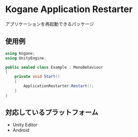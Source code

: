 # Kogane Application Restarter

アプリケーションを再起動できるパッケージ

## 使用例

```cs
using Kogane;
using UnityEngine;

public sealed class Example : MonoBehaviour
{
    private void Start()
    {
        ApplicationRestarter.Restart();
    }
}
```

## 対応しているプラットフォーム

* Unity Editor
* Android